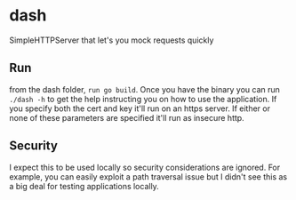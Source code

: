 # dash
SimpleHTTPServer that let's you mock requests quickly

## Run
from the dash folder, `run go build`. Once you have the binary you can run `./dash -h` to get the help instructing you on how to use the application. If you specify both the cert and key it'll run on an https server. If either or none of these parameters are specified it'll run as insecure http.

## Security
I expect this to be used locally so security considerations are ignored. For example, you can easily exploit a path traversal issue but I didn't see this as a big deal for testing applications locally.
